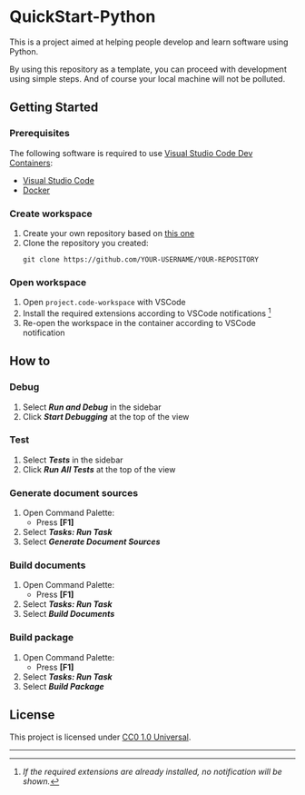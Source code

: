 # QuickStart-Python

This is a project aimed at helping people develop and learn software using Python.

By using this repository as a template, you can proceed with development using simple steps. And of course your local machine will not be polluted.


## Getting Started

### Prerequisites

The following software is required to use [Visual Studio Code Dev Containers](https://code.visualstudio.com/docs/devcontainers/containers):  
- [Visual Studio Code](https://code.visualstudio.com)
- [Docker](https://www.docker.com)


### Create workspace

1. Create your own repository based on [this one](https://github.com/kurow3/quick-start-python)
1. Clone the repository you created:
   ```
   git clone https://github.com/YOUR-USERNAME/YOUR-REPOSITORY
   ```


### Open workspace

1. Open `project.code-workspace` with VSCode
1. Install the required extensions according to VSCode notifications [^1]
1. Re-open the workspace in the container according to VSCode notification


## How to

### Debug

1. Select ***Run and Debug*** in the sidebar
1. Click ***Start Debugging*** at the top of the view


### Test

1. Select ***Tests*** in the sidebar
1. Click ***Run All Tests*** at the top of the view


### Generate document sources

1. Open Command Palette:
   - Press **\[F1\]**
1. Select ***Tasks: Run Task***
1. Select ***Generate Document Sources***


### Build documents

1. Open Command Palette:
   - Press **\[F1\]**
1. Select ***Tasks: Run Task***
1. Select ***Build Documents***


### Build package

1. Open Command Palette:
   - Press **\[F1\]**
1. Select ***Tasks: Run Task***
1. Select ***Build Package***


## License

This project is licensed under [CC0 1.0 Universal](/LICENSE).


---

[^1]: *If the required extensions are already installed, no notification will be shown.*
